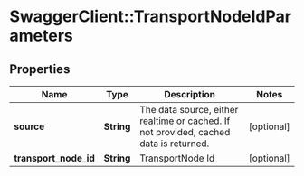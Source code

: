 # SwaggerClient::TransportNodeIdParameters

## Properties
Name | Type | Description | Notes
------------ | ------------- | ------------- | -------------
**source** | **String** | The data source, either realtime or cached. If not provided, cached data is returned. | [optional] 
**transport_node_id** | **String** | TransportNode Id | [optional] 



